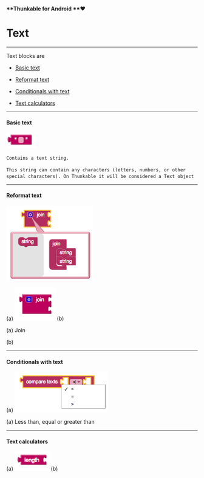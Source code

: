 #### **Thunkable for Android **❤

# Text

---

Text blocks are

* [Basic text](#basic-text)
* [Reformat text](#reformat-text)

* [Conditionals with text](#conditionals-with-text)

* [Text calculators](#text-calculators)

---

#### Basic text

![](/assets/text-block-1.png)

`Contains a text string.`

`This string can contain any characters (letters, numbers, or other special characters). On Thunkable it will be considered a Text object`

---

#### Reformat text

![](/assets/text-block-2.png)

\(a\) ![](/assets/text-block-3)\(b\)

\(a\) Join

\(b\)

---

#### Conditionals with text

\(a\) ![](/assets/text-block-5.png)

\(a\) Less than, equal or greater than

---

#### Text calculators

\(a\) ![](/assets/text-block-4.png)\(b\)

